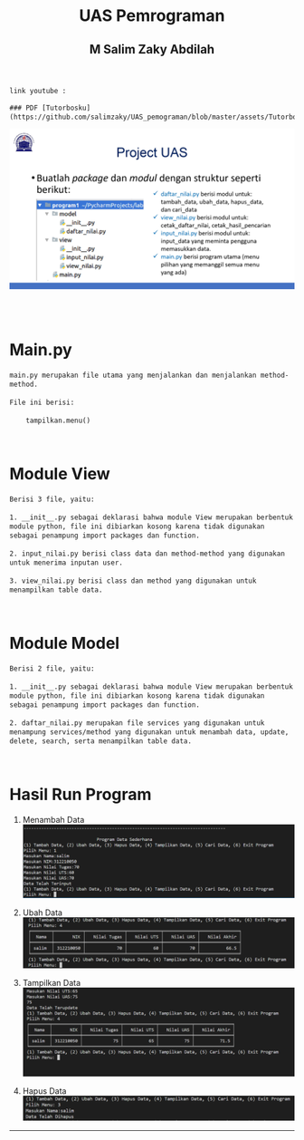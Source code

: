# <p align="center"> UAS Pemrograman
   ## <p align="center"> M Salim Zaky Abdilah


<br>

```
link youtube : 

```


```
### PDF [Tutorbosku](https://github.com/salimzaky/UAS_pemograman/blob/master/assets/Tutorbosku.pdf)

```

![soal](./assets/15%20Project%20UAS_pages-to-jpg-0002.jpg)

<br>


<br>

# Main.py 

```
main.py merupakan file utama yang menjalankan dan menjalankan method-method.

File ini berisi:

    tampilkan.menu()
```

<br>

# Module View 

```
Berisi 3 file, yaitu:

1. __init__.py sebagai deklarasi bahwa module View merupakan berbentuk module python, file ini dibiarkan kosong karena tidak digunakan sebagai penampung import packages dan function.

2. input_nilai.py berisi class data dan method-method yang digunakan untuk menerima inputan user.

3. view_nilai.py berisi class dan method yang digunakan untuk menampilkan table data.
```

<br>

# Module Model 

```
Berisi 2 file, yaitu:

1. __init__.py sebagai deklarasi bahwa module View merupakan berbentuk module python, file ini dibiarkan kosong karena tidak digunakan sebagai penampung import packages dan function.

2. daftar_nilai.py merupakan file services yang digunakan untuk menampung services/method yang digunakan untuk menambah data, update, delete, search, serta menampilkan table data.
```

<br>

# Hasil Run Program 

1. Menambah Data
   ![soal](./assets/Screenshot%20(36).png)

2. Ubah Data
   ![soal](./assets/Screenshot%20(37).png)

3. Tampilkan Data
   ![soal](./assets/Screenshot%20(38).png)

4. Hapus Data
   ![soal](./assets/Screenshot%20(39).png)

---

